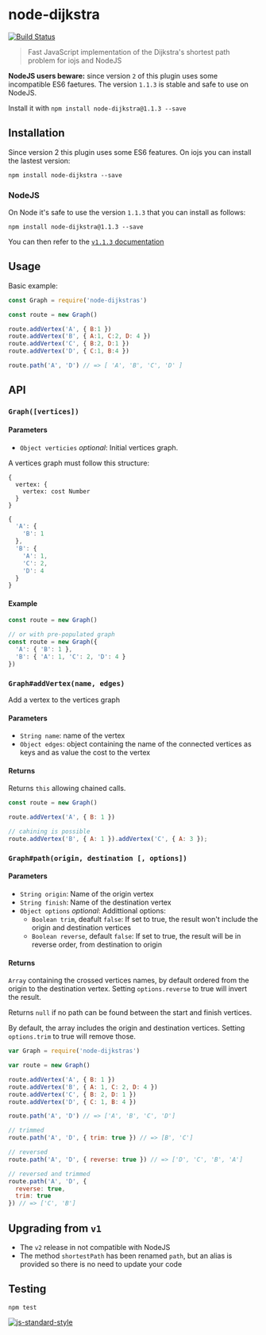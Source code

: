 # node-dijkstra

[![Build Status](https://travis-ci.org/albertorestifo/node-dijkstra.svg?branch=harmony)](https://travis-ci.org/albertorestifo/node-dijkstra)

> Fast JavaScript implementation of the  Dijkstra's shortest path problem for iojs and NodeJS

**NodeJS users beware:** since version `2` of this plugin uses some incompatible ES6 faetures. The version `1.1.3` is stable and safe to use on NodeJS.

Install it with `npm install node-dijkstra@1.1.3 --save`

## Installation

Since version 2 this plugin uses some ES6 features. On iojs you can install the lastest version:

```shell
npm install node-dijkstra --save
```

### NodeJS 

On Node it's safe to use the version `1.1.3` that you can install as follows:

```shell
npm install node-dijkstra@1.1.3 --save
```

You can then refer to the [`v1.1.3` documentation](https://github.com/albertorestifo/node-dijkstra/blob/v1.1.3/README.md#api)

## Usage

Basic example:

```js
const Graph = require('node-dijkstras')

const route = new Graph()

route.addVertex('A', { B:1 })
route.addVertex('B', { A:1, C:2, D: 4 })
route.addVertex('C', { B:2, D:1 })
route.addVertex('D', { C:1, B:4 })

route.path('A', 'D') // => [ 'A', 'B', 'C', 'D' ]
```

## API

### `Graph([vertices])`

#### Parameters

- `Object verticies` _optional_: Initial vertices graph.

A vertices graph must follow this structure:

```
{
  vertex: {
    vertex: cost Number
  }
}
```

```js
{
  'A': {
    'B': 1
  },
  'B': {
    'A': 1,
    'C': 2,
    'D': 4
  }
}
```

#### Example

```js
const route = new Graph()

// or with pre-populated graph
const route = new Graph({
  'A': { 'B': 1 },
  'B': { 'A': 1, 'C': 2, 'D': 4 }
})
```



### `Graph#addVertex(name, edges)`

Add a vertex to the vertices graph

#### Parameters

- `String name`: name of the vertex
- `Object edges`: object containing the name of the connected vertices as keys and as value the cost to the vertex

#### Returns

Returns `this` allowing chained calls.

```js
const route = new Graph()

route.addVertex('A', { B: 1 })

// cahining is possible
route.addVertex('B', { A: 1 }).addVertex('C', { A: 3 });
```



### `Graph#path(origin, destination [, options])`

#### Parameters

- `String origin`: Name of the origin vertex
- `String finish`: Name of the destination vertex
- `Object options` _optional_: Addittional options:
  - `Boolean trim`, deafult `false`: If set to true, the result won't include the origin and destination vertices
  - `Boolean reverse`, default `false`: If set to true, the result will be in reverse order, from destination to origin

#### Returns

`Array` containing the crossed vertices names, by default ordered from the origin to the destination vertex. Setting `options.reverse` to true will invert the result.

Returns `null` if no path can be found between the start and finish vertices.

By default, the array includes the origin and destination vertices. Setting `options.trim` to true will remove those.

```js
var Graph = require('node-dijkstras')

var route = new Graph()

route.addVertex('A', { B: 1 })
route.addVertex('B', { A: 1, C: 2, D: 4 })
route.addVertex('C', { B: 2, D: 1 })
route.addVertex('D', { C: 1, B: 4 })

route.path('A', 'D') // => ['A', 'B', 'C', 'D']

// trimmed
route.path('A', 'D', { trim: true }) // => [B', 'C']

// reversed
route.path('A', 'D', { reverse: true }) // => ['D', 'C', 'B', 'A']

// reversed and trimmed
route.path('A', 'D', {
  reverse: true,
  trim: true
}) // => ['C', 'B']
```

## Upgrading from `v1`

- The `v2` release in not compatible with NodeJS
- The method `shortestPath` has been renamed `path`, but an alias is provided so there is no need to update your code


## Testing

```shell
npm test
```

[![js-standard-style](https://cdn.rawgit.com/feross/standard/master/badge.svg)](https://github.com/feross/standard)


[1]: https://github.com/andrewhayward/dijkstra
